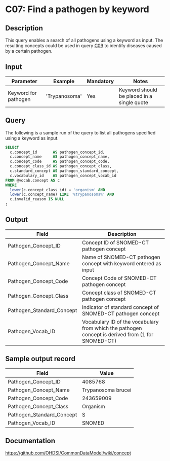 <!---
Group:condition
Name:C07 Find a pathogen by keyword
Author:Patrick Ryan
CDM Version: 5.3
-->

# C07: Find a pathogen by keyword

## Description
This query enables a search of all pathogens using a keyword as input. The resulting concepts could be used in query  [C09](http://vocabqueries.omop.org/condition-queries/c9) to identify diseases caused by a certain pathogen.

## Input

|  Parameter |  Example |  Mandatory |  Notes |
| --- | --- | --- | --- |
|  Keyword for pathogen |  'Trypanosoma' |  Yes | Keyword should be placed in a single quote |

## Query
The following is a sample run of the query to list all pathogens specified using a keyword as input.

```sql
SELECT
  c.concept_id       AS pathogen_concept_id,
  c.concept_name     AS pathogen_concept_name,
  c.concept_code     AS pathogen_concept_code,
  c.concept_class_id AS pathogen_concept_class,
  c.standard_concept AS pathogen_standard_concept,
  c.vocabulary_id    AS pathogen_concept_vocab_id
FROM @vocab.concept AS c
WHERE
  lower(c.concept_class_id) = 'organism' AND
  lower(c.concept_name) LIKE '%trypanosoma%' AND
  c.invalid_reason IS NULL
;
```

## Output

|  Field |  Description |
| --- | --- |
|  Pathogen_Concept_ID |  Concept ID of SNOMED-CT pathogen concept |
|  Pathogen_Concept_Name |  Name of SNOMED-CT pathogen concept with keyword entered as input |
|  Pathogen_Concept_Code |  Concept Code of SNOMED-CT pathogen concept |
|  Pathogen_Concept_Class |  Concept class of SNOMED-CT pathogen concept |
|  Pathogen_Standard_Concept |  Indicator of standard concept of SNOMED-CT pathogen concept |
|  Pathogen_Vocab_ID |  Vocabulary ID of the vocabulary from which the pathogen concept is derived from (1 for SNOMED-CT) |

## Sample output record

|  Field |  Value |
| --- | --- |
|  Pathogen_Concept_ID |  4085768 |
|  Pathogen_Concept_Name |  Trypanosoma brucei |
|  Pathogen_Concept_Code |  243659009 |
|  Pathogen_Concept_Class |  Organism |
|  Pathogen_Standard_Concept |  S |
|  Pathogen_Vocab_ID |  SNOMED |

## Documentation
https://github.com/OHDSI/CommonDataModel/wiki/concept
